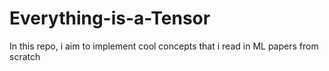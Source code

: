 # Everything-is-a-Tensor
In this repo, i aim to implement cool concepts that i read in ML papers from scratch
